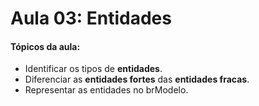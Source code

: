 # Aula 03: Entidades

#### Tópicos da aula:

- Identificar os tipos de **entidades**.
- Diferenciar as **entidades fortes** das **entidades fracas**.
- Representar as entidades no brModelo.
